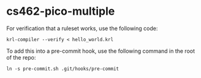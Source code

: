 # cs462-pico-multiple

For verification that a ruleset works, use the following code:

    krl-compiler --verify < hello_world.krl

To add this into a pre-commit hook, use the following command in the root of the repo:

    ln -s pre-commit.sh .git/hooks/pre-commit
